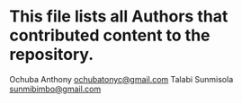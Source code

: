 # This file lists all Authors that contributed content to the repository.

Ochuba Anthony <ochubatonyc@gmail.com>
Talabi Sunmisola <sunmibimbo@gmail.com>
